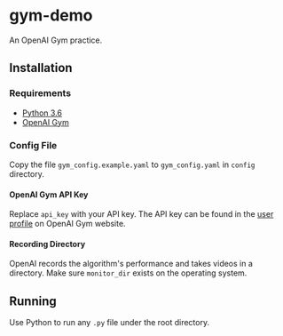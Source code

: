 # gym-demo

An OpenAI Gym practice.

## Installation

### Requirements

- [Python 3.6](https://www.continuum.io/)
- [OpenAI Gym](https://github.com/openai/gym#installation)

### Config File

Copy the file `gym_config.example.yaml` to `gym_config.yaml` in `config` directory.

#### OpenAI Gym API Key

Replace `api_key` with your API key. The API key can be found in the [user profile](https://gym.openai.com/settings/profile) on OpenAI Gym website.

#### Recording Directory

OpenAI records the algorithm's performance and takes videos in a directory. Make sure `monitor_dir` exists on the operating system.

## Running

Use Python to run any `.py` file under the root directory.

